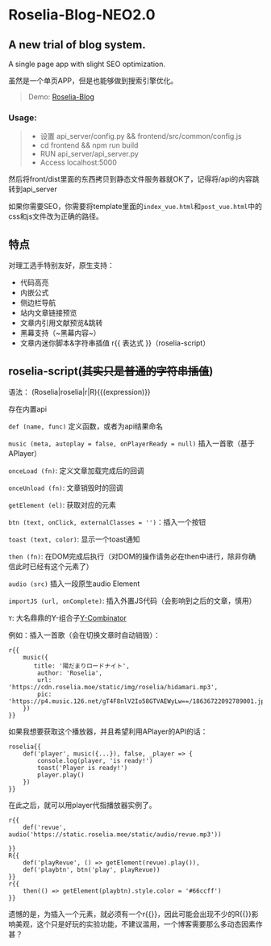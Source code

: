 # Roselia-Blog-NEO2.0
## A new trial of blog system. 

A single page app with slight SEO optimization.

虽然是一个单页APP，但是也能够做到搜索引擎优化。

> Demo: [Roselia-Blog](https://roselia.moe/blog/)

### Usage:
> * 设置 api_server/config.py && frontend/src/common/config.js
> * cd frontend && npm run build
> * RUN api_server/api_server.py
> * Access localhost:5000

然后将front/dist里面的东西拷贝到静态文件服务器就OK了，记得将/api的内容跳转到api_server

如果你需要SEO，你需要将template里面的`index_vue.html`和`post_vue.html`中的css和js文件改为正确的路径。

## 特点

对理工选手特别友好，原生支持：

* 代码高亮
* 内嵌公式
* 侧边栏导航
* 站内文章链接预览
* 文章内引用文献预览&跳转
* 黑幕支持（~黑幕内容~）
* 文章内迷你脚本&字符串插值 r{{ 表达式 }}（roselia-script）

## roselia-script(~~其实只是普通的字符串插值~~)

语法： (Roselia|roselia|r|R){{(expression)}}

存在内置api

`def (name, func)` 定义函数，或者为api结果命名

`music (meta, autoplay = false, onPlayerReady = null)` 插入一首歌（基于APlayer）

`onceLoad (fn)`: 定义文章加载完成后的回调

`onceUnload (fn)`: 文章销毁时的回调

`getElement (el)`: 获取对应的元素

`btn (text, onClick, externalClasses = '')`：插入一个按钮

`toast (text, color)`: 显示一个toast通知

`then (fn)`: 在DOM完成后执行（对DOM的操作请务必在then中进行，除非你确信此时已经有这个元素了）

`audio (src)` 插入一段原生audio Element

`importJS (url, onComplete)`: 插入外置JS代码（会影响到之后的文章，慎用）

`Y`: 大名鼎鼎的Y-组合子[Y-Combinator](https://roselia.moe/blog/post?p=30)

例如：插入一首歌（会在切换文章时自动销毁）：
```
r{{
    music({
       title: '陽だまりロードナイト',
        author: 'Roselia',
        url: 'https://cdn.roselia.moe/static/img/roselia/hidamari.mp3',
        pic: 'https://p4.music.126.net/gT4F8nlV2Io58GTVAEWyLw==/18636722092789001.jpg'
    })
}}
```

如果我想要获取这个播放器，并且希望利用APlayer的API的话：

```
roselia{{
    def('player', music({...}), false, _player => {
        console.log(player, 'is ready!')
        toast('Player is ready!')
        player.play()
    })
}}
```

在此之后，就可以用player代指播放器实例了。

```
r{{
	def('revue', audio('https://static.roselia.moe/static/audio/revue.mp3'))
    
}}
R{{
    def('playRevue', () => getElement(revue).play()),
    def('playbtn', btn('play', playRevue))
}}
r{{
	then(() => getElement(playbtn).style.color = '#66ccff')
}}
```
遗憾的是，为插入一个元素，就必须有一个r{{}}，因此可能会出现不少的R{{}}影响美观，这个只是好玩的实验功能，不建议滥用，一个博客需要那么多动态因素作甚？